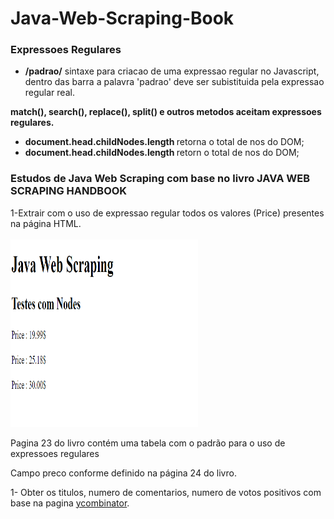 # Java-Web-Scraping-Book

<h3>Expressoes Regulares</h3>
<ul>
<li><strong>/padrao/</strong> sintaxe para criacao de uma expressao regular no Javascript, dentro das barra a palavra 'padrao' deve ser subistituida pela expressao regular real.</li>
</ul>
<p><strong>match(), search(), replace(), split() e outros metodos aceitam expressoes regulares.</strong></p>

<ul>
    <li><strong>document.head.childNodes.length </strong> retorna o total de nos do DOM;</li>
    <li><strong>document.head.childNodes.length </strong> retorn o total de nos do DOM;</li>
</ul>
<h3>Estudos de Java Web Scraping com base no livro <emph>JAVA WEB SCRAPING HANDBOOK</emph></h3> 

1-Extrair com o uso de expressao regular todos os valores (Price) presentes na página HTML.<br><br>
<img src="./img/fig_01.png" width="300px" height="300px">
<p>Pagina 23 do livro contém uma tabela com o padrão para o uso de expressoes regulares</p>
<p>Campo preco conforme definido na página 24 do livro.</p>

1- Obter os titulos, numero de comentarios, numero de votos positivos com base na pagina <a href="https://news.ycombinator.com">ycombinator</a>.<br><br>

